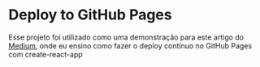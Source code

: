 # Deploy to GitHub Pages

Esse projeto foi utilizado como uma demonstração para este artigo do [Medium](https://medium.com/@leocardoso), onde eu ensino como fazer o deploy contínuo no GitHub Pages com create-react-app
